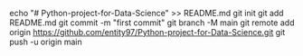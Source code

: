 echo "# Python-project-for-Data-Science" >> README.md
git init
git add README.md
git commit -m "first commit"
git branch -M main
git remote add origin https://github.com/entity97/Python-project-for-Data-Science.git
git push -u origin main
